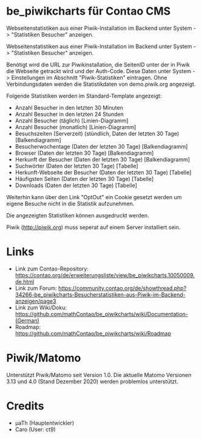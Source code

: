 be_piwikcharts für Contao CMS
=============
Webseitenstatistiken aus einer Piwik-Installation im Backend unter System -> "Statistiken Besucher" anzeigen.

Webseitenstatistiken aus einer Piwik-Installation im Backend unter System -> "Statistiken Besucher" anzeigen.


Benötigt wird die URL zur Piwikinstallation, die SeitenID unter der in Piwik die Webseite getrackt wird und der Auth-Code. Diese Daten unter System -> Einstellungen im Abschnitt "Piwik-Statistiken" eintragen. Ohne Verbindungsdaten werden die Statistikdaten von demo.piwik.org angezeigt.

 

Folgende Statistiken werden im Standard-Template angezeigt:

  * Anzahl Besucher in den letzten 30 Minuten
  * Anzahl Besucher in den letzten 24 Stunden
  * Anzahl Besucher (täglich) [Linien-Diagramm]
  * Anzahl Besucher (monatlich) [Linien-Diagramm]
  * Besuchszeiten (Serverzeit) (stündlich, Daten der letzten 30 Tage) [Balkendiagramm]
  * Besucherwochentage (Daten der letzten 30 Tage) [Balkendiagramm]
  * Browser (Daten der letzten 30 Tage) [Balkendiagramm]
  * Herkunft der Besucher (Daten der letzten 30 Tage) [Balkendiagramm]
  * Suchwörter (Daten der letzten 30 Tage) [Tabelle]
  * Herkunft-Webseite der Besucher (Daten der letzten 30 Tage) [Tabelle]
  * Häufigsten Seiten (Daten der letzten 30 Tage) [Tabelle]
  * Downloads (Daten der letzten 30 Tage) [Tabelle]

 

Weiterhin kann über den Link "OptOut" ein Cookie gesetzt werden um eigene Besuche nicht in die Statistik  aufzunehmen.

Die angezeigten Statistiken können ausgedruckt werden.

 

Piwik (http://piwik.org) muss seperat auf einem Server installiert sein.

Links
=====
* Link zum Contao-Repository: https://contao.org/de/erweiterungsliste/view/be_piwikcharts.10050009.de.html
* Link zum Forum: https://community.contao.org/de/showthread.php?34266-be_piwikcharts-Besucherstatistiken-aus-Piwik-im-Backend-anzeigen/page3
* Link zum Wiki/Doku: https://github.com/mathContao/be_piwikcharts/wiki/Documentation-(German)
* Roadmap: https://github.com/mathContao/be_piwikcharts/wiki/Roadmap

Piwik/Matomo
============
Unterstützt Piwik/Matomo seit Version 1.0. Die aktuelle Matomo Versionen 3.13 und 4.0 (Stand Dezember 2020) werden problemlos unterstützt.

Credits
=======
  *  µaTh (Hauptentwickler)
  *  Caro (User: ct9)
